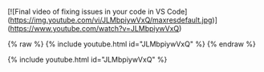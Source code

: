 [![Final video of fixing issues in your code in VS Code]
(https://img.youtube.com/vi/JLMbpiywVxQ/maxresdefault.jpg)]
(https://www.youtube.com/watch?v=JLMbpiywVxQ)

{% raw %} {% include youtube.html id="JLMbpiywVxQ" %}
{% endraw %}

{% include youtube.html id="JLMbpiywVxQ" %}
